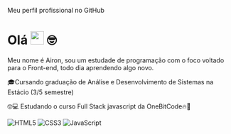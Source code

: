 Meu perfil profissional no GitHub

# Olá <img src="https://media.giphy.com/media/hvRJCLFzcasrR4ia7z/giphy.gif" width="30"> 🤓

Meu nome é Airon, sou um estudade de programação com o foco voltado para o Front-end, todo dia aprendendo algo novo.

🎓Cursando graduação de Análise e Desenvolvimento de Sistemas na Estácio (3/5 semestre)

🤓💻 Estudando o curso Full Stack javascript da OneBitCode🔥🤘

![HTML5](https://img.shields.io/badge/-HTML5-232323?style=flat&labelColor=E34F26&logo=html5&logoColor=ffffff)
![CSS3](https://img.shields.io/badge/-CSS3-232323?style=flat&labelColor=1572B6&logo=css3&logoColor=ffffff)
![JavaScript](https://img.shields.io/badge/-JavaScript-232323?style=flat&labelColor=000000&logo=javascript&logoColor=F7DF1E)
